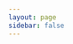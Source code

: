 ```yaml
---
layout: page
sidebar: false
---
```

<script setup>
import Home from '@/components/home.vue'
</script>

<Home>
</Home>